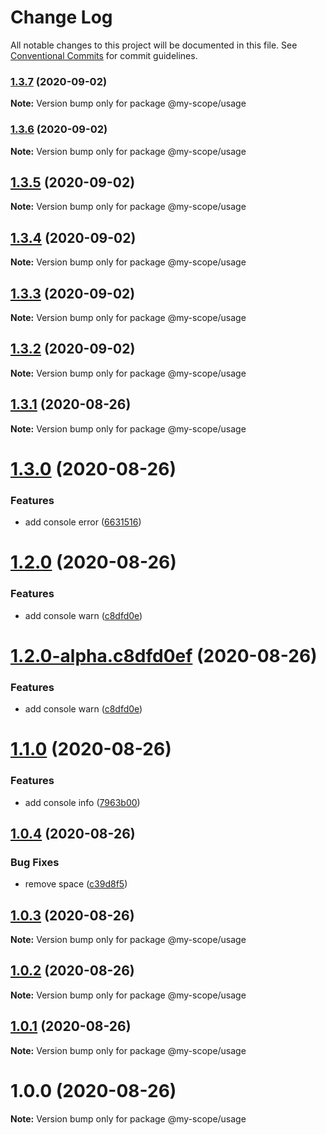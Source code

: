 # Change Log

All notable changes to this project will be documented in this file.
See [Conventional Commits](https://conventionalcommits.org) for commit guidelines.

### [1.3.7](https://github.com/rizalibnu/lerna-conventional-commits-example/compare/@my-scope/usage@1.3.6...@my-scope/usage@1.3.7) (2020-09-02)

**Note:** Version bump only for package @my-scope/usage





### [1.3.6](https://github.com/rizalibnu/lerna-conventional-commits-example/compare/@my-scope/usage@1.3.5...@my-scope/usage@1.3.6) (2020-09-02)

**Note:** Version bump only for package @my-scope/usage





## [1.3.5](https://github.com/rizalibnu/lerna-conventional-commits-example/compare/@my-scope/usage@1.3.4...@my-scope/usage@1.3.5) (2020-09-02)

**Note:** Version bump only for package @my-scope/usage





## [1.3.4](https://github.com/rizalibnu/lerna-conventional-commits-example/compare/@my-scope/usage@1.3.3...@my-scope/usage@1.3.4) (2020-09-02)

**Note:** Version bump only for package @my-scope/usage





## [1.3.3](https://github.com/rizalibnu/lerna-conventional-commits-example/compare/@my-scope/usage@1.3.2...@my-scope/usage@1.3.3) (2020-09-02)

**Note:** Version bump only for package @my-scope/usage





## [1.3.2](https://github.com/Everettss/lerna-conventional-commits-example/compare/@my-scope/usage@1.3.1...@my-scope/usage@1.3.2) (2020-09-02)

**Note:** Version bump only for package @my-scope/usage





## [1.3.1](https://github.com/Everettss/lerna-conventional-commits-example/compare/@my-scope/usage@1.3.0...@my-scope/usage@1.3.1) (2020-08-26)

**Note:** Version bump only for package @my-scope/usage





# [1.3.0](https://github.com/Everettss/lerna-conventional-commits-example/compare/@my-scope/usage@1.2.0...@my-scope/usage@1.3.0) (2020-08-26)


### Features

* add console error ([6631516](https://github.com/Everettss/lerna-conventional-commits-example/commit/66315168ce61f1cfd18808c6eba6dffc7be7ed5d))





<a name="1.2.0"></a>
# [1.2.0](https://github.com/Everettss/lerna-conventional-commits-example/compare/@my-scope/usage@1.1.0...@my-scope/usage@1.2.0) (2020-08-26)


### Features

* add console warn ([c8dfd0e](https://github.com/Everettss/lerna-conventional-commits-example/commit/c8dfd0e))




<a name="1.2.0-alpha.c8dfd0ef"></a>
# [1.2.0-alpha.c8dfd0ef](https://github.com/Everettss/lerna-conventional-commits-example/compare/@my-scope/usage@1.1.0...@my-scope/usage@1.2.0-alpha.c8dfd0ef) (2020-08-26)


### Features

* add console warn ([c8dfd0e](https://github.com/Everettss/lerna-conventional-commits-example/commit/c8dfd0e))




<a name="1.1.0"></a>
# [1.1.0](https://github.com/Everettss/lerna-conventional-commits-example/compare/@my-scope/usage@1.0.4...@my-scope/usage@1.1.0) (2020-08-26)


### Features

* add console info ([7963b00](https://github.com/Everettss/lerna-conventional-commits-example/commit/7963b00))




<a name="1.0.4"></a>
## [1.0.4](https://github.com/Everettss/lerna-conventional-commits-example/compare/@my-scope/usage@1.0.3...@my-scope/usage@1.0.4) (2020-08-26)


### Bug Fixes

* remove space ([c39d8f5](https://github.com/Everettss/lerna-conventional-commits-example/commit/c39d8f5))




<a name="1.0.3"></a>
## [1.0.3](https://github.com/Everettss/lerna-conventional-commits-example/compare/@my-scope/usage@1.0.2...@my-scope/usage@1.0.3) (2020-08-26)




**Note:** Version bump only for package @my-scope/usage

<a name="1.0.2"></a>
## [1.0.2](https://github.com/Everettss/lerna-conventional-commits-example/compare/@my-scope/usage@1.0.0...@my-scope/usage@1.0.2) (2020-08-26)




**Note:** Version bump only for package @my-scope/usage

<a name="1.0.1"></a>
## [1.0.1](https://github.com/Everettss/lerna-conventional-commits-example/compare/@my-scope/usage@1.0.0...@my-scope/usage@1.0.1) (2020-08-26)




**Note:** Version bump only for package @my-scope/usage

<a name="1.0.0"></a>
# 1.0.0 (2020-08-26)




**Note:** Version bump only for package @my-scope/usage
